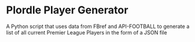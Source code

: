 # Plordle Player Generator

A Python script that uses data from FBref and API-FOOTBALL to generate a list of all current Premier League Players in the form of a JSON file

